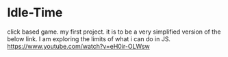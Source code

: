 # Idle-Time
click based game. 
my first project. it is to be a very simplified version of the below link. I am exploring the limits of what i can do in JS.
https://www.youtube.com/watch?v=eH0ir-OLWsw
